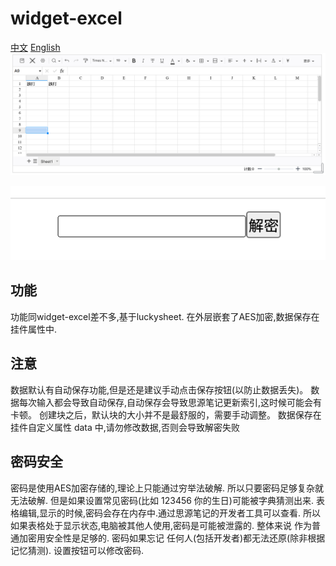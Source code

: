 # widget-excel
[中文](README_zh_CN.md ) [English](README.md )
![](1.png)

![](2.png)

## 功能
功能同widget-excel差不多,基于luckysheet.
在外层嵌套了AES加密,数据保存在挂件属性中.


## 注意
数据默认有自动保存功能,但是还是建议手动点击保存按钮(以防止数据丢失)。
数据每次输入都会导致自动保存,自动保存会导致思源笔记更新索引,这时候可能会有卡顿。
创建块之后，默认块的大小并不是最舒服的，需要手动调整。
数据保存在 挂件自定义属性 data 中,请勿修改数据,否则会导致解密失败

## 密码安全
密码是使用AES加密存储的,理论上只能通过穷举法破解.
所以只要密码足够复杂就无法破解.
但是如果设置常见密码(比如 123456 你的生日)可能被字典猜测出来.
表格编辑,显示的时候,密码会存在内存中.通过思源笔记的开发者工具可以查看.
所以如果表格处于显示状态,电脑被其他人使用,密码是可能被泄露的.
整体来说 作为普通加密用安全性是足够的.
密码如果忘记 任何人(包括开发者)都无法还原(除非根据记忆猜测).
设置按钮可以修改密码.
